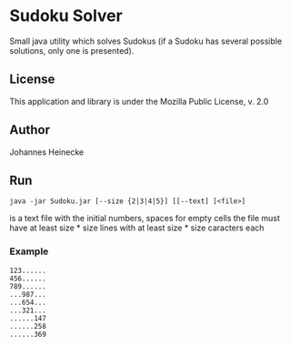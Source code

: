 # Sudoku Solver

Small java utility which solves Sudokus (if a Sudoku has several possible solutions, only one is presented).

## License

This application and library is under the Mozilla Public License, v. 2.0


## Author

Johannes Heinecke

## Run

    java -jar Sudoku.jar [--size {2|3|4|5}] [[--text] [<file>]

<file> is a text file with the initial numbers, spaces for empty cells
the file must have at least size * size lines with at least size * size caracters each

### Example ###
    123......
    456......
    789......
    ...987...
    ...654...
    ...321...
    ......147
    ......258
    ......369

